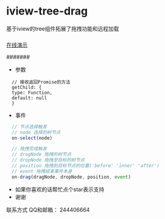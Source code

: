 # iview-tree-drag
基于iview的tree组件拓展了拖拽功能和远程加载

###
[在线演示](https://flywor.github.io/iview-tree-drag/dist/index.html " 在线演示")

#######
* 参数
```
  // 接收返回Promise的方法
  getChild: {
  type: Function,
  default: null
  }
```

* 事件
```javascript
  // 节点选择触发
  // node 选择的树节点
  on-select(node)
```
```javascript
  // 拖拽完成触发
  // dragNode 拖拽的树节点
  // dropNode 拖拽至目标的树节点
  // position 拖拽到目标节点的位置('before' 'inner' 'after')
  // event 拖拽结束事件本身
  on-drag(dragNode, dropNode, position, event)
```

* 如果你喜欢的话帮忙点个star表示支持
* 谢谢

联系方式
QQ和邮箱： 244406664
